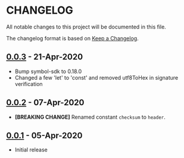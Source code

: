 # CHANGELOG
All notable changes to this project will be documented in this file.

The changelog format is based on [Keep a Changelog](https://keepachangelog.com/en/1.0.0/).

## [0.0.3] - 21-Apr-2020

- Bump symbol-sdk to 0.18.0
- Changed a few 'let' to 'const' and removed utf8ToHex in signature verification

## [0.0.2] - 07-Apr-2020

- **[BREAKING CHANGE]** Renamed constant `checksum` to `header`.

## [0.0.1] - 05-Apr-2020

- Initial release

[0.0.3]: https://github.com/SphaeraFintech/Apostille/compare/0.0.2...0.0.3
[0.0.2]: https://github.com/SphaeraFintech/Apostille/compare/0.0.1...0.0.2
[0.0.1]: https://github.com/SphaeraFintech/Apostille/releases/tag/0.0.1